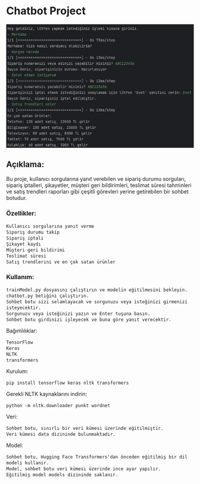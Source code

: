 # **Chatbot Project**
![](Chatbot.png)
## Açıklama: 

Bu proje, kullanıcı sorgularına yanıt verebilen ve sipariş durumu sorguları, sipariş iptalleri, şikayetler, müşteri geri bildirimleri, teslimat süresi tahminleri ve satış trendleri raporları gibi çeşitli görevleri yerine getirebilen bir sohbet botudur.

### Özellikler:

    Kullanıcı sorgularına yanıt verme
    Sipariş durumu takip 
    Sipariş iptali
    Şikayet kaydı
    Müşteri geri bildirimi
    Teslimat süresi
    Satış trendlerini ve en çok satan ürünler

### Kullanım:
    trainModel.py dosyasını çalıştırın ve modelin eğitilmesini bekleyin.
    chatbot.py betiğini çalıştırın.
    Sohbet botu sizi selamlayacak ve sorgunuzu veya isteğinizi girmenizi isteyecektir.
    Sorgunuzu veya isteğinizi yazın ve Enter tuşuna basın.
    Sohbet botu girdinizi işleyecek ve buna göre yanıt verecektir.

Bağımlılıklar:

    TensorFlow
    Keras
    NLTK
    transformers

Kurulum:

    pip install tensorflow keras nltk transformers



Gerekli NLTK kaynaklarını indirin:

    python -m nltk.downloader punkt wordnet


Veri:

    Sohbet botu, sınırlı bir veri kümesi üzerinde eğitilmiştir.
    Veri kümesi data dizininde bulunmaktadır.

Model:

    Sohbet botu, Hugging Face Transformers'dan önceden eğitilmiş bir dil modeli kullanır.
    Model, sohbet botu veri kümesi üzerinde ince ayar yapılır.
    Eğitilmiş model models dizininde saklanır.
